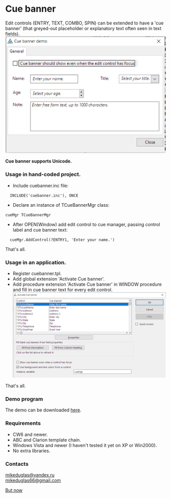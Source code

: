 # Cue banner
Edit controls (ENTRY, TEXT, COMBO, SPIN) can be extended to have a 'cue banner'  (that greyed-out placeholder or explanatory text often seen in text fields).
![Cue banner](https://github.com/mikeduglas/Cue-Banner/blob/master/cuebanner_demo.png?raw=true)  

**Cue banner supports Unicode.**

### Usage in hand-coded project.
- Include cuebanner.inc file:
```
  INCLUDE('cuebanner.inc'), ONCE
```
- Declare an instance of TCueBannerMgr class:
```
cueMgr TCueBannerMgr
```
- After OPEN(Window) add edit control to cue manager, passing control label and cue banner text:
```
  cueMgr.AddControl(?ENTRY1, 'Enter your name.')
```

That's all.    

### Usage in an application.
- Register cuebanner.tpl.
- Add global extension 'Activate Cue banner'.
- Add procedure extension 'Activate Cue banner' in WINDOW procedure and fill in cue banner text for every edit control.
![Cue banner](https://github.com/mikeduglas/Cue-Banner/blob/master/cuebanner_procext1.png?raw=true)  

That's all.  

### Demo program
The demo can be downloaded [here](https://www.dropbox.com/s/tzc13zxhle0qxzc/CueBannerDemo.zip?dl=0).

### Requirements
- CW6 and newer.
- ABC and Clarion template chain.
- Windows Vista and newer (I haven't tested it yet on XP or Win2000).
- No extra libraries.

### Contacts
mikeduglas@yandex.ru  
mikeduglas66@gmail.com  



[But now](https://www.clarionshop.com/checkout.cfm?pid=1656&q=1&)
